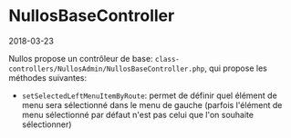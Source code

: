 NullosBaseController
========================
2018-03-23



Nullos propose un contrôleur de base: `class-controllers/NullosAdmin/NullosBaseController.php`,
qui propose les méthodes suivantes:

- `setSelectedLeftMenuItemByRoute`: permet de définir quel élément de menu sera sélectionné dans le menu de gauche (parfois l'élément
de menu sélectionné par défaut n'est pas celui que l'on souhaite sélectionner)
